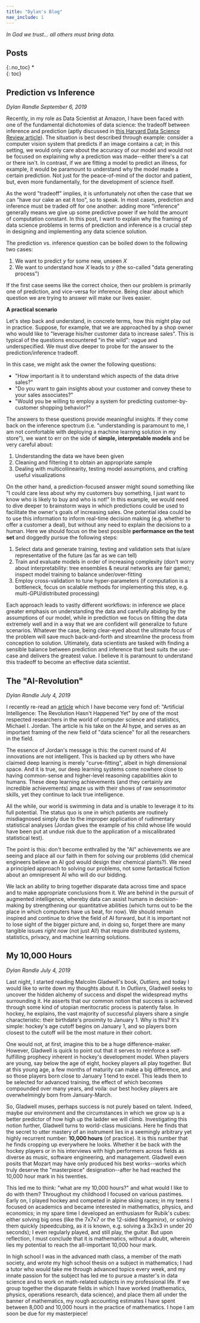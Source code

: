 ```yaml
---
title: "Dylan's Blog"
nav_include: 1
---
```


*In God we trust... all others must bring data.*

## Posts
{:.no_toc}
*  
{: toc}

## Prediction vs Inference

*Dylan Randle*
*September 6, 2019*

Recently, in my role as Data Scientist at Amazon, I have been faced with one of the fundamental dichotomies of data science: the tradeoff between inference and prediction (aptly discussed in [this Harvard Data Science Review article](https://hdsr.mitpress.mit.edu/pub/a7gxkn0a)). The situation is best described through example: consider a computer vision system that predicts if an image contains a cat; in this setting, we would only care about the accuracy of our model and would not be focused on explaining why a prediction was made--either there's a cat or there isn't. In contrast, if we are fitting a model to predict an illness, for example, it would be paramount to understand why the model made a certain prediction. Not just for the peace-of-mind of the doctor and patient, but, even more fundamentally, for the development of science itself.

As the word "tradeoff" implies, it is unfortunately not often the case that we can "have our cake an eat it too", so to speak. In most cases, prediction and inference must be traded off for one another: adding more "inference" generally means we give up some predictive power if we hold the amount of computation constant. In this post, I want to explain why the framing of data science problems in terms of prediction and inference is a crucial step in designing and implementing any data science solution.

The prediction vs. inference question can be boiled down to the following two cases:
1. We want to predict *y* for some new, unseen *X*
2. We want to understand how *X* leads to *y* (the so-called "data generating process")

If the first case seems like the correct choice, then our problem is primarily one of prediction, and vice-versa for inference. Being clear about which question we are trying to answer will make our lives easier.

**A practical scenario**

Let's step back and understand, in concrete terms, how this might play out in practice. Suppose, for example, that we are approached by a shop owner who would like to "leverage his/her customer data to increase sales". This is typical of the questions encountered "in the wild": vague and underspecified. We must dive deeper to probe for the answer to the prediction/inference tradeoff.

In this case, we might ask the owner the following questions:
- "How important is it to understand which aspects of the data drive sales?"
- "Do you want to gain insights about your customer and convey these to your sales associates?"
- "Would you be willing to employ a system for predicting customer-by-customer shopping behavior?"

The answers to these questions provide meaningful insights. If they come back on the inference spectrum (i.e. "understanding is paramount to me, I am not comfortable with deploying a machine learning solution in my store"), we want to err on the side of **simple, interpretable models** and be very careful about:
1. Understanding the data we have been given
2. Cleaning and filtering it to obtain an appropriate sample
3. Dealing with multicollinearity, testing model assumptions, and crafting useful visualizations

On the other hand, a prediction-focused answer might sound something like "I could care less about why my customers buy something, I just want to know who is likely to buy and who is not!" In this example, we would need to dive deeper to brainstorm ways in which predictions could be used to facilitate the owner's goals of increasing sales. One potential idea could be to use this information to inform real-time decision making (e.g. whether to offer a customer a deal), but without any need to explain the decisions to a human. Here we should focus on the best possible **performance on the test set** and doggedly pursue the following steps:
1. Select data and generate training, testing and validation sets that is/are representative of the future (as far as we can tell)
2. Train and evaluate models in order of increasing complexity (don't worry about interpretability: tree ensembles & neural networks are fair game); inspect model training to balance under/over-fitting
3. Employ cross-validation to tune hyper-parameters (if computation is a bottleneck, focus on scalable methods for implementing this step, e.g. multi-GPU/distributed processing)

Each approach leads to vastly different workflows: in inference we place greater emphasis on understanding the data and carefully abiding by the assumptions of our model, while in prediction we focus on fitting the data extremely well and in a way that we are confident will generalize to future scenarios. Whatever the case, being clear-eyed about the ultimate focus of the problem will save much back-and-forth and streamline the process from conception to solution. Ultimately, data scientists are tasked with finding a sensible balance between prediction and inference that best suits the use-case and delivers the greatest value. I believe it is paramount to understand this tradeoff to become an effective data scientist.

## The "AI-Revolution"

*Dylan Randle*
*July 4, 2019*

I recently re-read an [article](https://hdsr.mitpress.mit.edu/pub/wot7mkc1) which I have become very fond of: "Artificial Intelligence: The Revolution Hasn't Happened Yet" by one of the most respected researchers in the world of computer science and statistics, Michael I. Jordan. The article is his take on the AI hype, and serves as an important framing of the new field of "data science" for all the researchers in the field.

The essence of Jordan's message is this: the current round of AI innovations are not intelligent. This is backed up by others who have claimed deep learning is merely "curve-fitting", albeit in high dimensional space. And it is true, our deep learning systems come nowhere close to having common-sense and higher-level reasoning capabilities akin to humans. These deep learning achievements (and they certainly are incredible achievements) amaze us with their shows of raw sensorimotor skills, yet they continue to lack true intelligence.

All the while, our world is swimming in data and is unable to leverage it to its full potential. The status quo is one in which patients are routinely misdiagnosed simply due to the improper application of rudimentary statistical analyses (Jordan gives the example of his child whose life would have been put at undue risk due to the application of a miscalibrated statistical test).

The point is this: don't become enthralled by the "AI" achievements we are seeing and place all our faith in them for solving our problems (did chemical engineers believe an AI god would design their chemical plants?). We need a principled approach to solving our problems, not some fantastical fiction about an omnipresent AI who will do our bidding.

We lack an ability to bring together disparate data across time and space and to make appropriate conclusions from it. We are behind in the pursuit of augmented intelligence, whereby data can assist humans in decision-making by strengthening our quantitative abilities (which turns out to be the place in which computers have us beat, for now). We should remain inspired and continue to drive the field of AI forward, but it is important not to lose sight of the bigger picture and, in doing so, forget there are many tangible issues *right now* (not just AI!) that require distributed systems, statistics, privacy, and machine learning solutions.

## My 10,000 Hours

*Dylan Randle*
*July 4, 2019*

Last night, I started reading Malcolm Gladwell's book, *Outliers*, and today I would like to write down my thoughts about it. In *Outliers*, Gladwell seeks to uncover the hidden alchemy of success and dispel the widespread myths surrounding it. He asserts that our common notion that success is achieved through some kind of utopian meritocratic process is patently false. In hockey, he explains, the vast majority of successful players share a single characteristic: their birthdate's proximity to January 1. Why is this? It's simple: hockey's age cutoff begins on January 1, and so players born closest to the cutoff will be the most mature in their cohort.

One would not, at first, imagine this to be a huge difference-maker. However, Gladwell is quick to point out that it serves to reinforce a self-fulfilling prophecy inherent in hockey's development model. When players are young, say below the age of eight, hockey players all play together. But at this young age, a few months of maturity can make a big difference, and so those players born close to January 1 tend to excel. This leads them to be selected for advanced training, the effect of which becomes compounded over many years, and voila: our best hockey players are overwhelmingly born from January-March.

So, Gladwell muses, perhaps success is not purely based on talent. Indeed, maybe our environment and the circumstances in which we grow up is a better predictor of how high up the ladder we will climb. Investigating this notion further, Gladwell turns to world-class musicians. Here he finds that the secret to utter mastery of an instrument lies in a seemingly arbitrary yet highly recurrent number: **10,000 hours** (of practice). It is this number that he finds cropping up everywhere he looks. Whether it be back with the hockey players or in his interviews with high performers across fields as diverse as music, software engineering, and management. Gladwell even posits that Mozart may have only produced his best works--works which truly deserve the "masterpiece" designation--after he had reached the 10,000 hour mark in his twenties.

This led me to think: "what are my 10,000 hours?" and what would I like to do with them? Throughout my childhood I focused on various pastimes. Early on, I played hockey and competed in alpine skiing races; in my teens I focused on academics and became interested in mathematics, physics, and economics; in my spare time I developed an enthusiasm for Rubik's cubes: either solving big ones (like the 7x7x7 or the 12-sided Megaminx), or solving them quickly (speedcubing, as it is known, e.g. solving a 3x3x3 in under 20 seconds); I even regularly played, and still play, the guitar. But upon reflection, I must conclude that it is mathematics, without a doubt, wherein lies my potential to reach the all-important 10,000 hour mark.

In high school I was in the advanced math class, a member of the math society, and wrote my high school thesis on a subject in mathematics; I had a tutor who would take me through advanced topics every week, and my innate passion for the subject has led me to pursue a master's in data science and to work on math-related subjects in my professional life. If we group together the disparate fields in which I have worked (mathematics, physics, operations research, data science), and place them all under the banner of mathematics, my rough accounting estimates I have spent between 8,000 and 10,000 hours in the practice of mathematics. I hope I am soon be due for my masterpiece!
